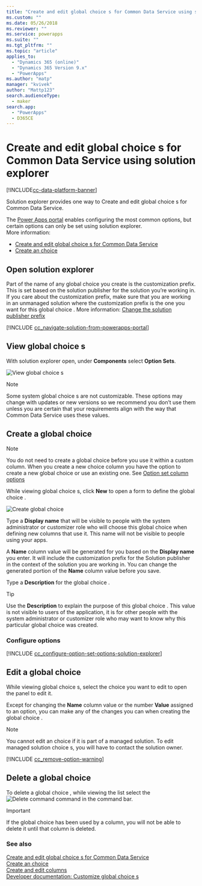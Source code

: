 ```yaml
---
title: "Create and edit global choice s for Common Data Service using solution explorer | MicrosoftDocs"
ms.custom: ""
ms.date: 05/26/2018
ms.reviewer: ""
ms.service: powerapps
ms.suite: ""
ms.tgt_pltfrm: ""
ms.topic: "article"
applies_to: 
  - "Dynamics 365 (online)"
  - "Dynamics 365 Version 9.x"
  - "PowerApps"
ms.author: "matp"
manager: "kvivek"
author: "Mattp123"
search.audienceType: 
  - maker
search.app: 
  - "PowerApps"
  - D365CE
---
```

# Create and edit global choice s for Common Data Service using solution explorer

[!INCLUDE[cc-data-platform-banner](../../includes/cc-data-platform-banner.md)]

Solution explorer provides one way to Create and edit global choice s for Common Data Service.

The [Power Apps portal](https://make.powerapps.com/?utm_source=padocs&utm_medium=linkinadoc&utm_campaign=referralsfromdoc) enables configuring the most common options, but certain options can only be set using solution explorer. <br />More information: 
- [Create and edit global choice s for Common Data Service](create-edit-global-option-sets.md)
- [Create an choice ](custom-picklists.md)

## Open solution explorer

Part of the name of any global choice  you create is the customization prefix. This is set based on the solution publisher for the solution you’re working in. If you care about the customization prefix, make sure that you are working in an unmanaged solution where the customization prefix is the one you want for this global choice . More information: [Change the solution publisher prefix](change-solution-publisher-prefix.md) 

[!INCLUDE [cc_navigate-solution-from-powerapps-portal](../../includes/cc_navigate-solution-from-powerapps-portal.md)]

## View global choice s

With solution explorer open, under **Components** select **Option Sets**.

![View global choice s](media/view-global-option-sets-solution-explorer.png)

> [!NOTE]
> Some system global choice s are not customizable. These options may change with updates or new versions so we recommend you don’t use them unless you are certain that your requirements align with the way that Common Data Service uses these values.

## Create a global choice 

> [!NOTE]
> You do not need to create a global choice  before you use it within a custom column. When you create a new choice  column you have the option to create a new global choice  or use an existing one. See [Option set column options](create-edit-column-solution-explorer.md#option-set-column-options)

While viewing global choice s, click **New** to open a form to define the global choice .

![Create global choice ](media/create-global-option-set-solution-explorer.png)

Type a **Display name** that will be visible to people with the system administrator or customizer role who will choose this global choice  when defining new columns that use it. This name will not be visible to people using your apps.

A **Name** column value will be generated for you based on the **Display name** you enter. It will include the customization prefix for the Solution publisher in the context of the solution you are working in. You can change the generated portion of the **Name** column value before you save.

Type a **Description** for the global choice . 

> [!TIP]
> Use the **Description** to explain the purpose of this global choice . This value is not visible to users of the application, it is for other people with the system administrator or customizer role who may want to know why this particular global choice  was created.

### Configure options

[!INCLUDE [cc_configure-option-set-options-solution-explorer](../../includes/cc_configure-option-set-options-solution-explorer.md)]

## Edit a global choice 

While viewing global choice s, select the choice  you want to edit to open the panel to edit it.

Except for changing the **Name** column value or the number **Value** assigned to an option, you can make any of the changes you can when creating the global choice .

> [!NOTE]
> You cannot edit an choice  if it is part of a managed solution. To edit managed solution choice s, you will have to contact the solution owner.

[!INCLUDE [cc_remove-option-warning](../../includes/cc_remove-option-warning.md)]

## Delete a global choice 

To delete a global choice , while viewing the list select the ![Delete command](media/delete.gif) command in the command bar.

> [!IMPORTANT]
> If the global choice  has been used by a column, you will not be able to delete it until that column is deleted.
  
### See also
 
[Create and edit global choice s for Common Data Service](create-edit-global-option-sets.md)<br />
[Create an choice ](custom-picklists.md)<br />
[Create and edit columns](create-edit-columns.md)<br />
[Developer documentation: Customize global choice s](/dynamics365/customer-engagement/developer/org-service/customize-global-option-sets)
